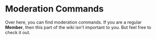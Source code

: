 # Moderation Commands <br>

Over here, you can find moderation commands. If you are a regular **Member**, then this part of the wiki isn't important to you. But feel free to check it out.